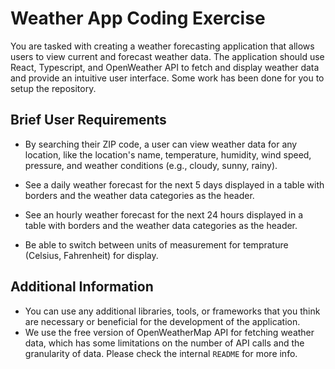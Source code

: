# Weather App Coding Exercise

You are tasked with creating a weather forecasting application that allows users to view current and forecast weather data. The application should use React, Typescript, and OpenWeather API to fetch and display weather data and provide an intuitive user interface. Some work has been done for you to setup the repository.

## Brief User Requirements

- By searching their ZIP code, a user can view weather data for any location, like the location's name, temperature, humidity, wind speed, pressure, and weather conditions (e.g., cloudy, sunny, rainy).

- See a daily weather forecast for the next 5 days displayed in a table with borders and the weather data categories as the header.

- See an hourly weather forecast for the next 24 hours displayed in a table with borders and the weather data categories as the header.

- Be able to switch between units of measurement for temprature (Celsius, Fahrenheit) for display.

## Additional Information

- You can use any additional libraries, tools, or frameworks that you think are necessary or beneficial for the development of the application.
- We use the free version of OpenWeatherMap API for fetching weather data, which has some limitations on the number of API calls and the granularity of data. Please check the internal `README` for more info.

